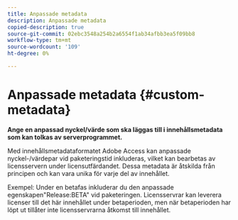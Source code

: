 ```yaml
---
title: Anpassade metadata
description: Anpassade metadata
copied-description: true
source-git-commit: 02ebc3548a254b2a6554f1ab34afbb3ea5f09bb8
workflow-type: tm+mt
source-wordcount: '109'
ht-degree: 0%

---
```


# Anpassade metadata {#custom-metadata}

**Ange en anpassad nyckel/värde som ska läggas till i innehållsmetadata som kan tolkas av serverprogrammet.**

Med innehållsmetadataformatet Adobe Access kan anpassade nyckel-/värdepar vid paketeringstid inkluderas, vilket kan bearbetas av licensservern under licensutfärdandet. Dessa metadata är åtskilda från principen och kan vara unika för varje del av innehållet.

Exempel: Under en betafas inkluderar du den anpassade egenskapen&quot;Release:BETA&quot; vid paketeringen. Licensservrar kan leverera licenser till det här innehållet under betaperioden, men när betaperioden har löpt ut tillåter inte licensservrarna åtkomst till innehållet.

